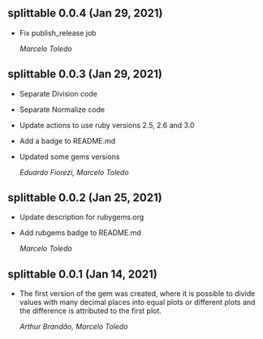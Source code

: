 ## splittable 0.0.4 (Jan 29, 2021)

* Fix publish_release job

  *Marcelo Toledo*

## splittable 0.0.3 (Jan 29, 2021)

* Separate Division code
* Separate Normalize code
* Update actions to use ruby versions 2.5, 2.6 and 3.0
* Add a badge to README.md
* Updated some gems versions

  *Eduardo Fiorezi, Marcelo Toledo*

## splittable 0.0.2 (Jan 25, 2021)

* Update description for rubygems.org
* Add rubgems badge to README.md

  *Marcelo Toledo*

## splittable 0.0.1 (Jan 14, 2021)

* The first version of the gem was created, where it is possible to divide values
  ​​with many decimal places into equal plots or different plots and the difference
  is attributed to the first plot.

  *Arthur Brandão, Marcelo Toledo*

